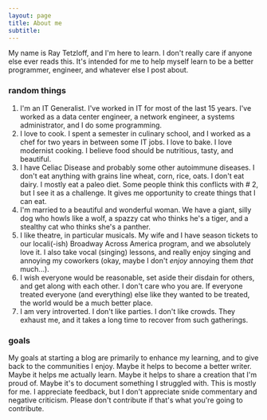 ```yaml
---
layout: page
title: About me
subtitle: 
---
```


My name is Ray Tetzloff, and I'm here to learn. I don't really care if anyone else ever reads this. It's intended for me to help myself learn to be a better programmer, engineer, and whatever else I post about.

### random things

1. I'm an IT Generalist. I've worked in IT for most of the last 15 years. I've worked as a data center engineer, a network engineer, a systems administrator, and I do some programming. 
1. I love to cook. I spent a semester in culinary school, and I worked as a chef for two years in between some IT jobs. I love to bake. I love modernist cooking. I believe food should be nutritious, tasty, and beautiful.
1. I have Celiac Disease and probably some other autoimmune diseases. I don't eat anything with grains line wheat, corn, rice, oats. I don't eat dairy. I mostly eat a paleo diet. Some people think this conflicts with # 2, but I see it as a challenge. It gives me opportunity to create things that I can eat.
1. I'm married to a beautiful and wonderful woman. We have a giant, silly dog who howls like a wolf, a spazzy cat who thinks he's a tiger, and a stealthy cat who thinks she's a panther. 
1. I like theatre, in particular musicals. My wife and I have season tickets to our locali(-ish) Broadway Across America program, and we absolutely love it. I also take vocal (singing) lessons, and really enjoy singing and annoying my coworkers (okay, maybe I don't *enjoy* annoying them *that* much...).
1. I wish everyone would be reasonable, set aside their disdain for others, and get along with each other. I don't care who you are. If everyone treated everyone (and everything) else like they wanted to be treated, the world would be a much better place.
1. I am very introverted. I don't like parties. I don't like crowds. They exhaust me, and it takes a long time to recover from such gatherings.

### goals

My goals at starting a blog are primarily to enhance my learning, and to give back to the communities I enjoy. Maybe it helps to become a better writer. Maybe it helps me actually learn. Maybe it helps to share a creation that I'm proud of. Maybe it's to document something I struggled with. This is mostly for me. I appreciate feedback, but I don't appreciate snide commentary and negative criticism. Please don't contribute if that's what you're going to contribute.
